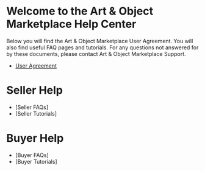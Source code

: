 # Welcome to the Art & Object Marketplace Help Center

Below you will find the Art & Object Marketplace User Agreement. You will also find useful FAQ pages and tutorials. For any questions not answered for by these documents, please contact Art & Object Marketplace Support.

 * [User Agreement](terms.md)

 # Seller Help
 * [Seller FAQs]
 * [Seller Tutorials]

 # Buyer Help
 * [Buyer FAQs]
 * [Buyer Tutorials]
